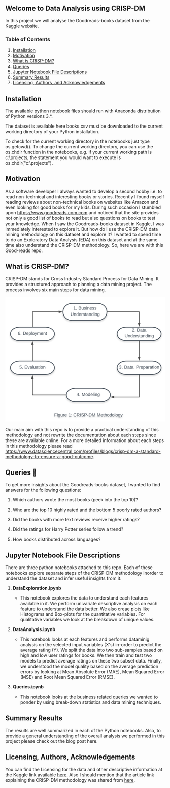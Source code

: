 ## Welcome to Data Analysis using CRISP-DM
In this project we will analyse the Goodreads-books dataset from the Kaggle website. 

### Table of Contents

1. [Installation](#installation)
2. [Motivation](#motivation)
3. [What is CRISP-DM?](#CRISP-DM)
4. [Queries](#Queries)
4. [Jupyter Notebook File Descriptions](#files)
4. [Summary Results](#summaryresults)
5. [Licensing, Authors, and Acknowledgements](#licensing)

## Installation <a name="installation"></a>

The available python notebook files should run with Anaconda distribution of Python versions 3.*.

The dataset is available here books.csv must be downloaded to the current working directory of your Python installation.

To check for the current working directory in the notebooks just type os.getcwd(). To change the current working directory, you can use the os.chdir function in the notebooks, e.g. if your current working path is c:\projects, the statement you would want to execute is os.chdir("c:\\projects").

## Motivation<a name="motivation"></a>

As a software developer I always wanted to develop a second hobby i.e. to read non-technical and interesting books or stories. Recently I found myself reading reviews about non-technical books on websites like Amazon and even looking for good books for my kids. During such occasion I stumbled upon https://www.goodreads.com.com and noticed that the site provides not only a good list of books to read but also questions on books to test your knowledge. When I saw the Goodreads-books dataset in Kaggle, I was immediately interested to explore it. But how do I use the CRISP-DM data mining methodology on this dataset and explore it? I wanted to spend time to do an Exploratory Data Analysis (EDA) on this dataset and at the same time also understand the CRISP-DM methodology. So, here we are with this Good-reads repo.

## What is CRISP-DM?<a name="CRISP-DM"></a>

CRISP-DM stands for Cross Industry Standard Process for Data Mining. It provides a structured approach to planning a data mining project.
The process involves six main steps for data mining.

![alt text](Images/CRISP-DM.png "CRISP-DM Methodology")

Our main aim with this repo is to provide a practical understanding of this methodology and not rewrite the documentation about each steps since these are available online. For a more detailed information about each steps in this methodology please read https://www.datasciencecentral.com/profiles/blogs/crisp-dm-a-standard-methodology-to-ensure-a-good-outcome.

## Queries :thinking: <a name="Questions"></a>

To get more insights about the Goodreads-books dataset, I wanted to find answers for the following questions: 

1. Which authors wrote the most books (peek into the top 10)?

2. Who are the top 10 highly rated and the bottom 5 poorly rated authors?

3. Did the books with more text reviews receive higher ratings?

4. Did the ratings for Harry Potter series follow a trend?

5. How books distributed across languages?
			   
## Jupyter Notebook File Descriptions <a name="files"></a>

There are three python notebooks attached to this repo. Each of these notebooks explore separate steps of the CRISP-DM methodology inorder to understand the dataset and infer useful insights from it.

1. **DataExploration.ipynb**
     - This notebook explores the data to understand each features available in it. We perform univariate descriptive analysis on each feature to understand the data better. We also creae plots like Histograms and Box-plots for the quantitative variables. For qualitative variables we look at the breakdown of unique values.
				
2. **DataAnalysis.ipynb**
     - This notebook looks at each features and performs dataminig analysis on the selected input variables (X's) in-order to predict the average rating (Y). We split the data into two sub-samples based on high and low user ratings for books. We then train and test two models to predict average ratings on these two subset data. Finally, we understood the model quality based on the average prediction errors by looking at Mean Absolute Error (MAE), Mean Squared Error (MSE) and Root Mean Squared Error (RMSE).

3. **Queries.ipynb**
     - This notebook looks at the business related queries we wanted to ponder by using break-down statistics and data mining techniques.
			   
## Summary Results<a name="results"></a>

The results are well summarized in each of the Python notebooks. Also, to provide a general understanding of the overall analysis we performed in this project please check out the blog post here.

## Licensing, Authors, Acknowledgements<a name="licensing"></a>

You can find the Licensing for the data and other descriptive information at the Kaggle link available [here](https://www.kaggle.com/jealousleopard/goodreadsbooks). Also I should mention that the article link explaining the CRISP-DM methodology was shared from [here](https://www.datasciencecentral.com/page/search?q=CRISP+DM).

